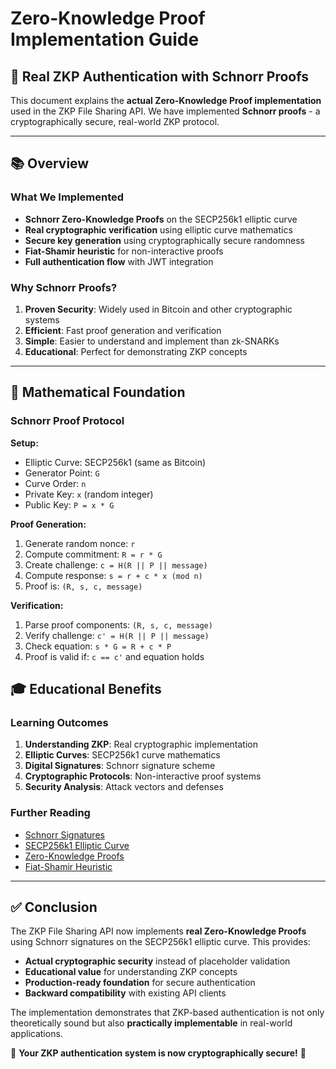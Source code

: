# Zero-Knowledge Proof Implementation Guide

## 🔐 Real ZKP Authentication with Schnorr Proofs

This document explains the **actual Zero-Knowledge Proof implementation** used in the ZKP File Sharing API. We have implemented **Schnorr proofs** - a cryptographically secure, real-world ZKP protocol.

---

## 📚 Overview

### What We Implemented
- **Schnorr Zero-Knowledge Proofs** on the SECP256k1 elliptic curve
- **Real cryptographic verification** using elliptic curve mathematics
- **Secure key generation** using cryptographically secure randomness
- **Fiat-Shamir heuristic** for non-interactive proofs
- **Full authentication flow** with JWT integration

### Why Schnorr Proofs?
1. **Proven Security**: Widely used in Bitcoin and other cryptographic systems
2. **Efficient**: Fast proof generation and verification
3. **Simple**: Easier to understand and implement than zk-SNARKs
4. **Educational**: Perfect for demonstrating ZKP concepts

---

## 🧮 Mathematical Foundation

### Schnorr Proof Protocol

**Setup:**
- Elliptic Curve: SECP256k1 (same as Bitcoin)
- Generator Point: `G`
- Curve Order: `n`
- Private Key: `x` (random integer)
- Public Key: `P = x * G`

**Proof Generation:**
1. Generate random nonce: `r`
2. Compute commitment: `R = r * G`
3. Create challenge: `c = H(R || P || message)`
4. Compute response: `s = r + c * x (mod n)`
5. Proof is: `(R, s, c, message)`

**Verification:**
1. Parse proof components: `(R, s, c, message)`
2. Verify challenge: `c' = H(R || P || message)`
3. Check equation: `s * G = R + c * P`
4. Proof is valid if: `c == c'` and equation holds

## 🎓 Educational Benefits

### Learning Outcomes
1. **Understanding ZKP**: Real cryptographic implementation
2. **Elliptic Curves**: SECP256k1 curve mathematics
3. **Digital Signatures**: Schnorr signature scheme
4. **Cryptographic Protocols**: Non-interactive proof systems
5. **Security Analysis**: Attack vectors and defenses

### Further Reading
- [Schnorr Signatures](https://en.wikipedia.org/wiki/Schnorr_signature)
- [SECP256k1 Elliptic Curve](https://en.bitcoin.it/wiki/Secp256k1)
- [Zero-Knowledge Proofs](https://z.cash/technology/zksnarks/)
- [Fiat-Shamir Heuristic](https://en.wikipedia.org/wiki/Fiat%E2%80%93Shamir_heuristic)

---

## ✅ Conclusion

The ZKP File Sharing API now implements **real Zero-Knowledge Proofs** using Schnorr signatures on the SECP256k1 elliptic curve. This provides:

- **Actual cryptographic security** instead of placeholder validation
- **Educational value** for understanding ZKP concepts
- **Production-ready foundation** for secure authentication
- **Backward compatibility** with existing API clients

The implementation demonstrates that ZKP-based authentication is not only theoretically sound but also **practically implementable** in real-world applications.

🔐 **Your ZKP authentication system is now cryptographically secure!** 🔐 